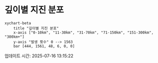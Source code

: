 # 깊이별 지진 분포

```mermaid
xychart-beta
    title "깊이별 지진 분포"
    x-axis ["0-10km", "11-30km", "31-70km", "71-150km", "151-300km", "300km+"]
    y-axis "발생 횟수" 0 --> 1563
    bar [444, 1561, 48, 6, 0, 0]
```

업데이트 시간: 2025-07-16 13:15:22
